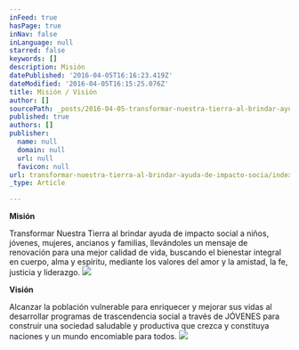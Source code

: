 ```yaml
---
inFeed: true
hasPage: true
inNav: false
inLanguage: null
starred: false
keywords: []
description: Misión
datePublished: '2016-04-05T16:16:23.419Z'
dateModified: '2016-04-05T16:15:25.076Z'
title: Misión / Visión
author: []
sourcePath: _posts/2016-04-05-transformar-nuestra-tierra-al-brindar-ayuda-de-impacto-socia.md
published: true
authors: []
publisher:
  name: null
  domain: null
  url: null
  favicon: null
url: transformar-nuestra-tierra-al-brindar-ayuda-de-impacto-socia/index.html
_type: Article

---
```

**Misión**

Transformar Nuestra Tierra al brindar ayuda de impacto social a niños, jóvenes, mujeres, ancianos y familias, llevándoles un mensaje de renovación para una mejor calidad de vida, buscando el bienestar integral en cuerpo, alma y espíritu, mediante los valores del amor y la amistad, la fe, justicia y liderazgo.
![](https://the-grid-user-content.s3-us-west-2.amazonaws.com/ba25fff8-afc9-41b0-b0c7-73bb3a9f93ff.jpg)

**Visión**

Alcanzar la población vulnerable para enriquecer y mejorar sus vidas al desarrollar programas de trascendencia social a través de JÓVENES para construir una sociedad saludable y productiva que crezca y constituya naciones y un mundo encomiable para todos.
![](https://the-grid-user-content.s3-us-west-2.amazonaws.com/c2e85737-f030-41e1-80a0-0a6fa0fac355.jpg)